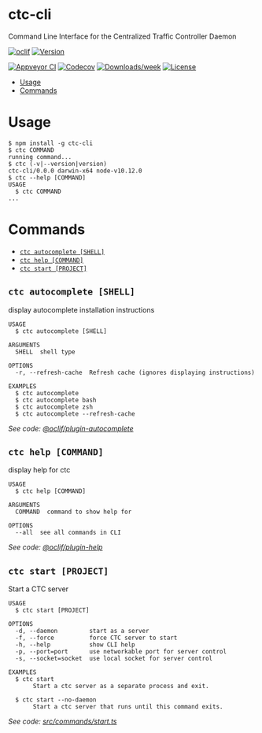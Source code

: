 ctc-cli
=======

Command Line Interface for the Centralized Traffic Controller Daemon

[![oclif](https://img.shields.io/badge/cli-oclif-brightgreen.svg)](https://oclif.io)
[![Version](https://img.shields.io/npm/v/ctc-cli.svg)](https://npmjs.org/package/ctc-cli)

[![Appveyor CI](https://ci.appveyor.com/api/projects/status/github/rhwood/ctc-cli?branch=master&svg=true)](https://ci.appveyor.com/project/rhwood/ctc-cli/branch/master)
[![Codecov](https://codecov.io/gh/rhwood/ctc-cli/branch/master/graph/badge.svg)](https://codecov.io/gh/rhwood/ctc-cli)
[![Downloads/week](https://img.shields.io/npm/dw/ctc-cli.svg)](https://npmjs.org/package/ctc-cli)
[![License](https://img.shields.io/npm/l/ctc-cli.svg)](https://github.com/rhwood/ctc-cli/blob/master/package.json)

<!-- toc -->
* [Usage](#usage)
* [Commands](#commands)
<!-- tocstop -->
# Usage
<!-- usage -->
```sh-session
$ npm install -g ctc-cli
$ ctc COMMAND
running command...
$ ctc (-v|--version|version)
ctc-cli/0.0.0 darwin-x64 node-v10.12.0
$ ctc --help [COMMAND]
USAGE
  $ ctc COMMAND
...
```
<!-- usagestop -->
# Commands
<!-- commands -->
* [`ctc autocomplete [SHELL]`](#ctc-autocomplete-shell)
* [`ctc help [COMMAND]`](#ctc-help-command)
* [`ctc start [PROJECT]`](#ctc-start-project)

## `ctc autocomplete [SHELL]`

display autocomplete installation instructions

```
USAGE
  $ ctc autocomplete [SHELL]

ARGUMENTS
  SHELL  shell type

OPTIONS
  -r, --refresh-cache  Refresh cache (ignores displaying instructions)

EXAMPLES
  $ ctc autocomplete
  $ ctc autocomplete bash
  $ ctc autocomplete zsh
  $ ctc autocomplete --refresh-cache
```

_See code: [@oclif/plugin-autocomplete](https://github.com/oclif/plugin-autocomplete/blob/v0.1.0/src/commands/autocomplete/index.ts)_

## `ctc help [COMMAND]`

display help for ctc

```
USAGE
  $ ctc help [COMMAND]

ARGUMENTS
  COMMAND  command to show help for

OPTIONS
  --all  see all commands in CLI
```

_See code: [@oclif/plugin-help](https://github.com/oclif/plugin-help/blob/v2.0.5/src/commands/help.ts)_

## `ctc start [PROJECT]`

Start a CTC server

```
USAGE
  $ ctc start [PROJECT]

OPTIONS
  -d, --daemon         start as a server
  -f, --force          force CTC server to start
  -h, --help           show CLI help
  -p, --port=port      use networkable port for server control
  -s, --socket=socket  use local socket for server control

EXAMPLES
  $ ctc start
       Start a ctc server as a separate process and exit.
    
  $ ctc start --no-daemon
       Start a ctc server that runs until this command exits.
```

_See code: [src/commands/start.ts](https://github.com/rhwood/ctc-cli/blob/v0.0.0/src/commands/start.ts)_
<!-- commandsstop -->
